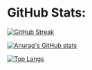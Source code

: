 <h1>GitHub Stats: </h1>



[![GitHub Streak](https://streak-stats.demolab.com?user=iSitanshu&theme=dark&border_radius=10)](https://git.io/streak-stats)

[![Anurag's GitHub stats](https://github-readme-stats.vercel.app/api?username=iSitanshu&show_icons=true&theme=dark)](https://github.com/anuraghazra/github-readme-stats)

[![Top Langs](https://github-readme-stats.vercel.app/api/top-langs/?username=iSitanshu&theme=dark&layout=compact&size_weight=0.5&count_weight=0.5)](https://github.com/anuraghazra/github-readme-stats)

